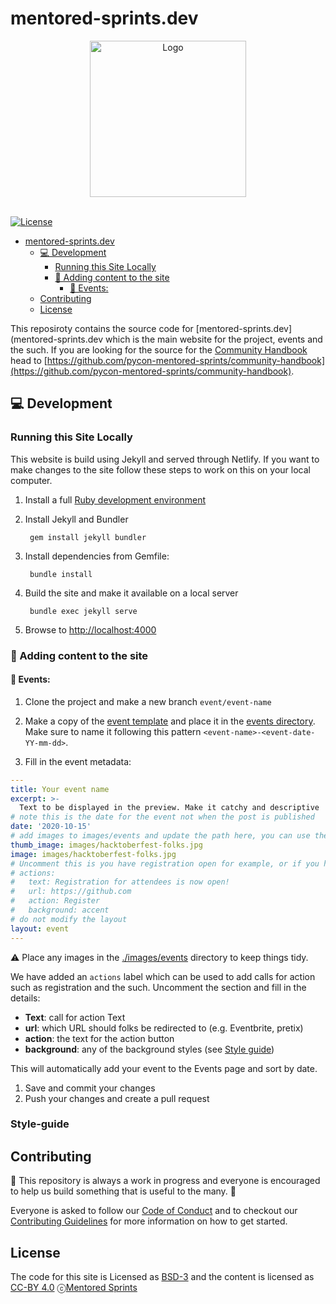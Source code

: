 # mentored-sprints.dev
<div align="center">
 <img alt="Logo" src="https://github.com/pycon-mentored-sprints/digital-assets/blob/master/logos/blue-pink-text.svg?raw=true" width="250" />
</div>
<br>

[![License](https://img.shields.io/badge/License-BSD%203--Clause-gray.svg?colorA=2D2A56&colorB=7A76C2&style=flat.svg)](https://opensource.org/licenses/BSD-3-Clause)

- [mentored-sprints.dev](#mentored-sprintsdev)
  - [💻 Development](#-development)
    - [Running this Site Locally](#running-this-site-locally)
    - [📝 Adding content to the site](#-adding-content-to-the-site)
      - [📅 Events:](#-events)
  - [Contributing](#contributing)
  - [License](#license)

This reposiroty contains the source code for [mentored-sprints.dev](mentored-sprints.dev which is the main website for the project, events and the such. If you are looking for the source for the [Community Handbook](https://github.com/pycon-mentored-sprints/community-handbook) head to [https://github.com/pycon-mentored-sprints/community-handbook](https://github.com/pycon-mentored-sprints/community-handbook).

## 💻 Development

### Running this Site Locally

This website is build using Jekyll and served through Netlify. If you want to make changes to the site follow these steps to work on this on your local computer.

1. Install a full [Ruby development environment](https://jekyllrb.com/docs/installation/)

2. Install Jekyll and Bundler

        gem install jekyll bundler

3. Install dependencies from Gemfile:

        bundle install
4. Build the site and make it available on a local server

        bundle exec jekyll serve

5. Browse to [http://localhost:4000](http://localhost:4000)

### 📝 Adding content to the site

#### 📅 Events:

1. Clone the project and make a new branch `event/event-name`

1. Make a copy of the [event template](./templates/event-template.md) and place it in the [events directory](./events). Make sure to name it following this pattern `<event-name>-<event-date-YY-mm-dd>`.

3. Fill in the event metadata:
```yml
---
title: Your event name
excerpt: >-
  Text to be displayed in the preview. Make it catchy and descriptive
# note this is the date for the event not when the post is published
date: '2020-10-15'
# add images to images/events and update the path here, you can use the same image for the thumb and the main image on the post
thumb_image: images/hacktoberfest-folks.jpg
image: images/hacktoberfest-folks.jpg
# Uncomment this is you have registration open for example, or if you have a call to action
# actions:
#   text: Registration for attendees is now open!
#   url: https://github.com
#   action: Register
#   background: accent
# do not modify the layout
layout: event
---
```

   :warning: Place any images in the [./images/events](./images/events) directory to keep things tidy. 

   We have added an `actions` label which can be used to add calls for action such as registration and the such. Uncomment the section and fill in the details:

   - **Text**: call for action Text
   - **url**: which URL should folks be redirected to (e.g. Eventbrite, pretix)
   - **action**: the text for the action button
   - **background**: any of the background styles (see [Style guide](#style-guide))

This will automatically add your event to the Events page and sort by date.

1. Save and commit your changes
1. Push your changes and create a pull request

### Style-guide


## Contributing

🚧 This repository is always a work in progress and everyone is encouraged to help us build something that is useful to the many. 🚧

Everyone is asked to follow our [Code of Conduct](https://www.mentored-sprints.dev/code-conduct/) and to checkout our [Contributing Guidelines](./CONTRIBUTING.md) for more information on how to get started.

## License

The code for this site is Licensed as [BSD-3](https://opensource.org/licenses/BSD-3-Clause) and the content is licensed as
[CC-BY 4.0](http://creativecommons.org/licenses/by/4.0/) ⓒ[Mentored Sprints](mentored-sprints.dev)